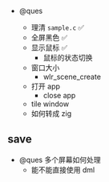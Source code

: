 - @ques

  - 理清 `sample.c` ✅
  - 全屏黑色 ✅
  - 显示鼠标 ✅
    - 鼠标的状态切换
  - 窗口大小
    - wlr_scene_create
  - 打开 app
    - close app
  - tile window
  - 如何转成 zig

## save

- @ques 多个屏幕如何处理
  - 能不能直接使用 dml
